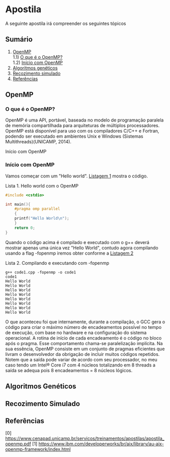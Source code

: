 # Apostila

A seguinte apostila irá compreender os seguintes tópicos

## Sumário
1) <a href="#1">OpenMP</a><br>
  1.1) <a href="#1.1">O que é o OpenMP?</a><br>
  1.2) <a href="#1.2">Início com OpenMP</a><br>
2) <a href="#2">Algoritmos genéticos</a>
3) <a href="#3">Recozimento simulado</a>
4) <a href="#4">Referências</a>

<div id="1"></div>

## OpenMP

<div id="1.1"></div>

### O que é o OpenMP?

  OpenMP é uma API, portável, baseada no modelo de programação paralela de memória compartilhada para arquiteturas de múltiplos processadores. 
  OpenMP está disponível para uso com os compiladores C/C++ e Fortran, podendo ser executado em ambientes Unix e Windows (Sistemas Multithreads)(UNICAMP, 2014).
  
<div id="1.2">Início com OpenMP</div>

### Início com OpenMP

Vamos começar com um "Hello world". <a href="l1">Listagem 1</a> mostra o código.

<p id="l1">Lista 1. Hello world com o OpenMP</p>

```c++
#include <cstdio>

int main(){
    #pragma omp parallel
    {
    printf("Hello World\n");
    }
    return 0;
}
```

Quando o código acima é compilado e executado com o g++ deverá mostrar apenas uma única vez "Hello World", contudo agora compilando usando a flag -fopenmp iremos obter conforme a <a href="l2">Listagem 2</a>

<p id="l1">Lista 2. Compilando e executando com -fopenmp</p>

```
g++ code1.cpp -fopenmp -o code1
code1
Hello World
Hello World
Hello World
Hello World
Hello World
Hello World
Hello World
Hello World
```

 O que aconteceu foi que internamente, durante a compilação, o GCC gera o código para criar o máximo número de encadeamentos possível no tempo de execução, com base no hardware e na configuração do sistema operacional. A rotina de início de cada encadeamento é o código no bloco após o pragma. Esse comportamento chama-se paralelização implícita. Na sua essência, OpenMP consiste em um conjunto de pragmas eficientes que livram o desenvolvedor da obrigação de incluir muitos códigos repetidos. Notem que a saída pode variar de acordo com seu processador, no meu caso tendo um Intel® Core i7 com 4 núcleos totalizando em 8 threads a saída se adequa pois 8 encadeamentos = 8 núcleos lógicos.
 
<div id="2"></div>

## Algoritmos Genéticos

<div id="3"></div>

## Recozimento Simulado

<div id="4"></div>

## Referências
[0] https://www.cenapad.unicamp.br/servicos/treinamentos/apostilas/apostila_openmp.pdf
[1] https://www.ibm.com/developerworks/br/aix/library/au-aix-openmp-framework/index.html

